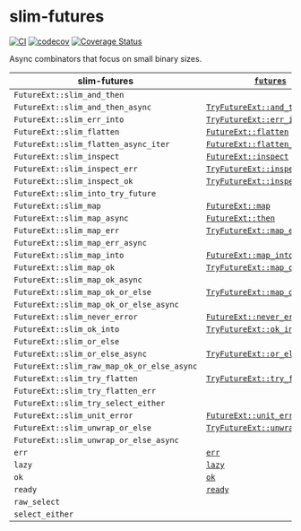 # slim-futures

[![CI](https://github.com/EFanZh/slim-futures/actions/workflows/ci.yml/badge.svg)](https://github.com/EFanZh/slim-futures/actions/workflows/ci.yml)
[![codecov](https://codecov.io/gh/EFanZh/slim-futures/branch/main/graph/badge.svg)](https://codecov.io/gh/EFanZh/slim-futures)
[![Coverage Status](https://coveralls.io/repos/github/EFanZh/slim-futures/badge.svg?branch=main)](https://coveralls.io/github/EFanZh/slim-futures?branch=main)

Async combinators that focus on small binary sizes.

| slim-futures                               | [`futures`]                      |
| ------------------------------------------ | -------------------------------- |
| `FutureExt::slim_and_then`                 |                                  |
| `FutureExt::slim_and_then_async`           | [`TryFutureExt::and_then`]       |
| `FutureExt::slim_err_into`                 | [`TryFutureExt::err_into`]       |
| `FutureExt::slim_flatten`                  | [`FutureExt::flatten`]           |
| `FutureExt::slim_flatten_async_iter`       | [`FutureExt::flatten_stream`]    |
| `FutureExt::slim_inspect`                  | [`FutureExt::inspect`]           |
| `FutureExt::slim_inspect_err`              | [`TryFutureExt::inspect_err`]    |
| `FutureExt::slim_inspect_ok`               | [`TryFutureExt::inspect_ok`]     |
| `FutureExt::slim_into_try_future`          |                                  |
| `FutureExt::slim_map`                      | [`FutureExt::map`]               |
| `FutureExt::slim_map_async`                | [`FutureExt::then`]              |
| `FutureExt::slim_map_err`                  | [`TryFutureExt::map_err`]        |
| `FutureExt::slim_map_err_async`            |                                  |
| `FutureExt::slim_map_into`                 | [`FutureExt::map_into`]          |
| `FutureExt::slim_map_ok`                   | [`TryFutureExt::map_ok`]         |
| `FutureExt::slim_map_ok_async`             |                                  |
| `FutureExt::slim_map_ok_or_else`           | [`TryFutureExt::map_ok_or_else`] |
| `FutureExt::slim_map_ok_or_else_async`     |                                  |
| `FutureExt::slim_never_error`              | [`FutureExt::never_error`]       |
| `FutureExt::slim_ok_into`                  | [`TryFutureExt::ok_into`]        |
| `FutureExt::slim_or_else`                  |                                  |
| `FutureExt::slim_or_else_async`            | [`TryFutureExt::or_else`]        |
| `FutureExt::slim_raw_map_ok_or_else_async` |                                  |
| `FutureExt::slim_try_flatten`              | [`TryFutureExt::try_flatten`]    |
| `FutureExt::slim_try_flatten_err`          |                                  |
| `FutureExt::slim_try_select_either`        |                                  |
| `FutureExt::slim_unit_error`               | [`FutureExt::unit_error`]        |
| `FutureExt::slim_unwrap_or_else`           | [`TryFutureExt::unwrap_or_else`] |
| `FutureExt::slim_unwrap_or_else_async`     |                                  |
| `err`                                      | [`err`]                          |
| `lazy`                                     | [`lazy`]                         |
| `ok`                                       | [`ok`]                           |
| `ready`                                    | [`ready`]                        |
| `raw_select`                               |                                  |
| `select_either`                            |                                  |

[`futures`]: https://docs.rs/futures/latest/futures/
[`FutureExt::flatten`]: https://docs.rs/futures/latest/futures/future/trait.FutureExt.html#method.flatten
[`FutureExt::flatten_stream`]: https://docs.rs/futures/latest/futures/future/trait.FutureExt.html#method.flatten_stream
[`FutureExt::inspect`]: https://docs.rs/futures/latest/futures/future/trait.FutureExt.html#method.inspect
[`FutureExt::map`]: https://docs.rs/futures/latest/futures/future/trait.FutureExt.html#method.map
[`FutureExt::map_into`]: https://docs.rs/futures/latest/futures/future/trait.FutureExt.html#method.map_into
[`FutureExt::never_error`]: https://docs.rs/futures/latest/futures/future/trait.FutureExt.html#method.never_error
[`FutureExt::then`]: https://docs.rs/futures/latest/futures/future/trait.FutureExt.html#method.then
[`FutureExt::unit_error`]: https://docs.rs/futures/latest/futures/future/trait.FutureExt.html#method.unit_error
[`TryFutureExt::and_then`]: https://docs.rs/futures/latest/futures/future/trait.TryFutureExt.html#method.and_then
[`TryFutureExt::err_into`]: https://docs.rs/futures/latest/futures/future/trait.TryFutureExt.html#method.err_into
[`TryFutureExt::inspect_err`]: https://docs.rs/futures/latest/futures/future/trait.TryFutureExt.html#method.inspect_err
[`TryFutureExt::inspect_ok`]: https://docs.rs/futures/latest/futures/future/trait.TryFutureExt.html#method.inspect_ok
[`TryFutureExt::map_err`]: https://docs.rs/futures/latest/futures/future/trait.TryFutureExt.html#method.map_err
[`TryFutureExt::map_ok`]: https://docs.rs/futures/latest/futures/future/trait.TryFutureExt.html#method.map_ok
[`TryFutureExt::map_ok_or_else`]: https://docs.rs/futures/latest/futures/future/trait.TryFutureExt.html#method.map_ok_or_else
[`TryFutureExt::ok_into`]: https://docs.rs/futures/latest/futures/future/trait.TryFutureExt.html#method.ok_into
[`TryFutureExt::or_else`]: https://docs.rs/futures/latest/futures/future/trait.TryFutureExt.html#method.or_else
[`TryFutureExt::try_flatten`]: https://docs.rs/futures/latest/futures/future/trait.TryFutureExt.html#method.try_flatten
[`TryFutureExt::unwrap_or_else`]: https://docs.rs/futures/latest/futures/future/trait.TryFutureExt.html#method.unwrap_or_else
[`err`]: https://docs.rs/futures/latest/futures/future/fn.err.html
[`lazy`]: https://docs.rs/futures/latest/futures/future/fn.lazy.html
[`ok`]: https://docs.rs/futures/latest/futures/future/fn.ok.html
[`ready`]: https://docs.rs/futures/latest/futures/future/fn.ready.html
